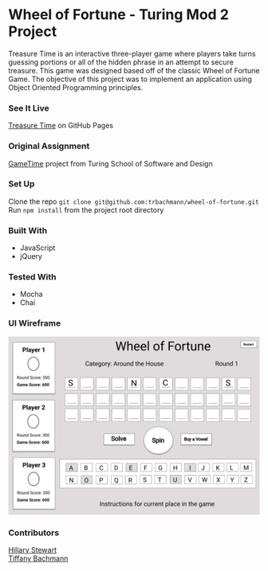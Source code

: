 # Wheel of Fortune - Turing Mod 2 Project
Treasure Time is an interactive three-player game where players take turns guessing portions or all of the hidden phrase in an attempt to secure treasure. This game was designed based off of the classic Wheel of Fortune Game. The objective of this project was to implement an application using Object Oriented Programming principles. 

### See It Live
[Treasure Time](https://trbachmann.github.io/wheel-of-fortune/) on GitHub Pages

### Original Assignment
[GameTime](http://frontend.turing.io/projects/wheel-of-fortune.html) project from Turing School of Software and Design 

### Set Up
Clone the repo ```git clone git@github.com:trbachmann/wheel-of-fortune.git```  
Run ```npm install``` from the project root directory

### Built With
* JavaScript
* jQuery

### Tested With
* Mocha
* Chai

### UI Wireframe
![Initial Wireframe](Wireframe.jpg) 

### Contributors
[Hillary Stewart](https://github.com/hillstew)  
[Tiffany Bachmann](https://github.com/trbachmann)
